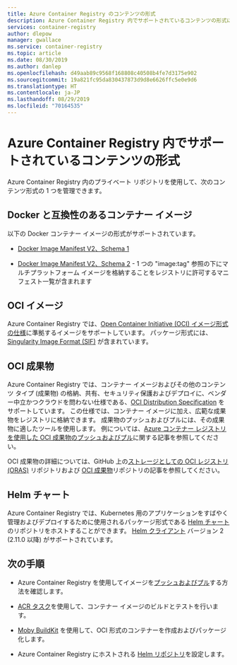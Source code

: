 ```yaml
---
title: Azure Container Registry のコンテンツの形式
description: Azure Container Registry 内でサポートされているコンテンツの形式について説明します。
services: container-registry
author: dlepow
manager: gwallace
ms.service: container-registry
ms.topic: article
ms.date: 08/30/2019
ms.author: danlep
ms.openlocfilehash: d49aab89c9568f168808c40508b4fe7d3175e902
ms.sourcegitcommit: 19a821fc95da830437873d9d8e6626ffc5e0e9d6
ms.translationtype: HT
ms.contentlocale: ja-JP
ms.lasthandoff: 08/29/2019
ms.locfileid: "70164535"
---
```

# <a name="content-formats-supported-in-azure-container-registry"></a>Azure Container Registry 内でサポートされているコンテンツの形式

Azure Container Registry 内のプライベート リポジトリを使用して、次のコンテンツ形式の 1 つを管理できます。 

## <a name="docker-compatible-container-images"></a>Docker と互換性のあるコンテナー イメージ

以下の Docker コンテナー イメージの形式がサポートされています。

* [Docker Image Manifest V2、Schema 1](https://docs.docker.com/registry/spec/manifest-v2-1/)

* [Docker Image Manifest V2、Schema 2](https://docs.docker.com/registry/spec/manifest-v2-2/) - 1 つの "image:tag" 参照の下にマルチプラットフォーム イメージを格納することをレジストリに許可するマニフェスト一覧が含まれます

## <a name="oci-images"></a>OCI イメージ

Azure Container Registry では、[Open Container Initiative (OCI) イメージ形式の仕様](https://github.com/opencontainers/image-spec/blob/master/spec.md)に準拠するイメージをサポートしています。 パッケージ形式には、[Singularity Image Format (SIF)](https://www.sylabs.io/2018/03/sif-containing-your-containers/) が含まれています。

## <a name="oci-artifacts"></a>OCI 成果物

Azure Container Registry では、コンテナー イメージおよびその他のコンテンツ タイプ (成果物) の格納、共有、セキュリティ保護およびデプロイに、ベンダー中立かつクラウドを問わない仕様である、[OCI Distribution Specification](https://github.com/opencontainers/distribution-spec) をサポートしています。 この仕様では、コンテナー イメージに加え、広範な成果物をレジストリに格納できます。 成果物のプッシュおよびプルには、その成果物に適したツールを使用します。 例については、[Azure コンテナー レジストリを使用した OCI 成果物のプッシュおよびプル](container-registry-oci-artifacts.md)に関する記事を参照してください。

OCI 成果物の詳細については、GitHub 上の[ストレージとしての OCI レジストリ (ORAS)](https://github.com/deislabs/oras) リポジトリおよび [OCI 成果物](https://github.com/opencontainers/artifacts)リポジトリの記事を参照してください。

## <a name="helm-charts"></a>Helm チャート

Azure Container Registry では、Kubernetes 用のアプリケーションをすばやく管理およびデプロイするために使用されるパッケージ形式である [Helm チャート](https://helm.sh/)のリポジトリをホストすることができます。 [Helm クライアント](https://docs.helm.sh/using_helm/#installing-helm) バージョン 2 (2.11.0 以降) がサポートされています。

## <a name="next-steps"></a>次の手順

* Azure Container Registry を使用してイメージを[プッシュおよびプル](container-registry-get-started-docker-cli.md)する方法を確認します。

* [ACR タスク](container-registry-tasks-overview.md)を使用して、コンテナー イメージのビルドとテストを行います。 

* [Moby BuildKit](https://github.com/moby/buildkit) を使用して、OCI 形式のコンテナーを作成およびパッケージ化します。

* Azure Container Registry にホストされる [Helm リポジトリ](container-registry-helm-repos.md)を設定します。 


